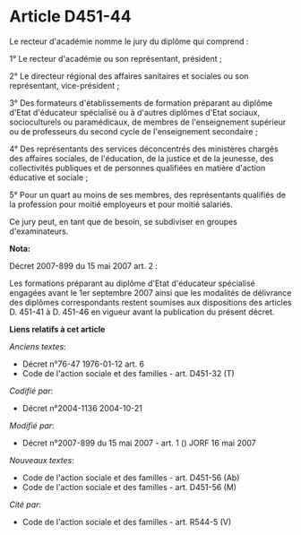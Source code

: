 # Article D451-44

Le recteur d'académie nomme le jury du diplôme qui comprend :

1° Le recteur d'académie ou son représentant, président ;

2° Le directeur régional des affaires sanitaires et sociales ou son représentant, vice-président ;

3° Des formateurs d'établissements de formation préparant au diplôme d'Etat d'éducateur spécialisé ou à d'autres diplômes
d'Etat sociaux, socioculturels ou paramédicaux, de membres de l'enseignement supérieur ou de professeurs du second cycle de
l'enseignement secondaire ;

4° Des représentants des services déconcentrés des ministères chargés des affaires sociales, de l'éducation, de la justice et
de la jeunesse, des collectivités publiques et de personnes qualifiées en matière d'action éducative et sociale ;

5° Pour un quart au moins de ses membres, des représentants qualifiés de la profession pour moitié employeurs et pour moitié
salariés.

Ce jury peut, en tant que de besoin, se subdiviser en groupes d'examinateurs.

**Nota:**

Décret 2007-899 du 15 mai 2007 art. 2 : 

Les formations préparant au diplôme d'Etat d'éducateur spécialisé engagées avant le 1er septembre 2007 ainsi que les
modalités de délivrance des diplômes correspondants restent soumises aux dispositions des articles D. 451-41 à D. 451-46 en
vigueur avant la publication du présent décret.

**Liens relatifs à cet article**

_Anciens textes_:

  - Décret n°76-47 1976-01-12 art. 6
  - Code de l'action sociale et des familles - art. D451-32 (T)

_Codifié par_:

  - Décret n°2004-1136 2004-10-21

_Modifié par_:

  - Décret n°2007-899 du 15 mai 2007 - art. 1 () JORF 16 mai 2007

_Nouveaux textes_:

  - Code de l'action sociale et des familles - art. D451-56 (Ab)
  - Code de l'action sociale et des familles - art. D451-56 (M)

_Cité par_:

  - Code de l'action sociale et des familles - art. R544-5 (V)
